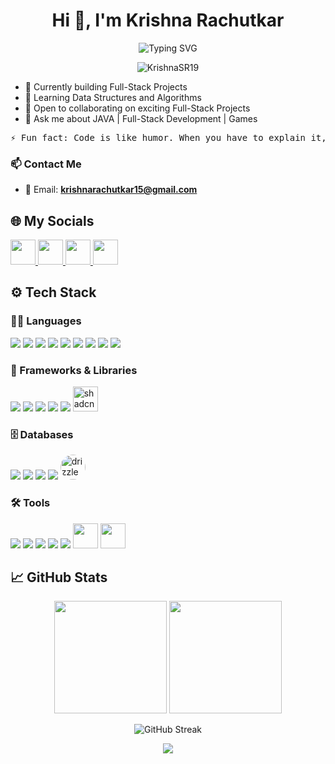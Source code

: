 <h1 align="center">Hi 👋, I'm Krishna Rachutkar</h1>

<p align="center">
  <img src="https://readme-typing-svg.herokuapp.com?font=Fira+Code&weight=600&size=22&pause=1000&color=00ADB5&center=true&vCenter=true&width=435&lines=Full+Stack+Developer+%F0%9F%92%BB;DSA+%F0%9F%93%96;Electronics+%2B+Code+%3D+%E2%9D%A4%EF%B8%8F" alt="Typing SVG" />
</p>

<p align="center">
  <img src="https://komarev.com/ghpvc/?username=KrishnaSR19&label=Profile%20views&color=0e75b6&style=flat" alt="KrishnaSR19" />
</p>

- 🔭 Currently building Full-Stack Projects  
- 🌱 Learning Data Structures and Algorithms  
- 🤝 Open to collaborating on exciting Full-Stack Projects  
- 💬 Ask me about JAVA | Full-Stack Development | Games

<pre>⚡ Fun fact: Code is like humor. When you have to explain it, it’s bad... </pre>

### 📫 Contact Me

- 📩 Email: **krishnarachutkar15@gmail.com**

## 🌐 My Socials

<p>
  <a href="https://www.linkedin.com/in/krishnkant-rachutkar-072a4b22a" target="_blank">
    <img src="https://skillicons.dev/icons?i=linkedin" height="40"/>
  </a>
  
  <a href="https://www.instagram.com/krishna_r19" target="_blank">
    <img src="https://skillicons.dev/icons?i=instagram" height="40"/>
  </a>
  <a href="https://x.com/krishna_r36" target="_blank">
    <img src="https://skillicons.dev/icons?i=twitter" height="40"/>
  </a>

  <a href="https://discordapp.com/users/1089331448575688785" target="_blank">
    <img src="https://skillicons.dev/icons?i=discord" height="40"/>
  </a>
</p>

## ⚙️ Tech Stack

### 👨‍💻 Languages
<p>
  <a href="https://www.java.com/" target="_blank"><img src="https://skillicons.dev/icons?i=java" /></a>
  <a href="https://www.learn-c.org/" target="_blank"><img src="https://skillicons.dev/icons?i=c" /></a>
    <a href="https://isocpp.org/" target="_blank"><img src="https://skillicons.dev/icons?i=cpp" /></a>
  <a href="https://developer.mozilla.org/en-US/docs/Web/JavaScript" target="_blank"><img src="https://skillicons.dev/icons?i=js" /></a>
  <a href="https://www.typescriptlang.org/" target="_blank"><img src="https://skillicons.dev/icons?i=ts" /></a>
  <a href="https://www.python.org/" target="_blank"><img src="https://skillicons.dev/icons?i=python" /></a>
  <a href="https://www.php.net/" target="_blank"><img src="https://skillicons.dev/icons?i=php" /></a>
  <a href="https://developer.mozilla.org/en-US/docs/Web/HTML" target="_blank"><img src="https://skillicons.dev/icons?i=html" /></a>
  <a href="https://developer.mozilla.org/en-US/docs/Web/CSS" target="_blank"><img src="https://skillicons.dev/icons?i=css" /></a>
</p>

### 🧩 Frameworks & Libraries
<p>
  <a href="https://nextjs.org/" target="_blank"><img src="https://skillicons.dev/icons?i=nextjs" /></a>
  <a href="https://reactjs.org/" target="_blank"><img src="https://skillicons.dev/icons?i=react" /></a>
  <a href="https://nodejs.org/" target="_blank"><img src="https://skillicons.dev/icons?i=nodejs" /></a>
  <a href="https://expressjs.com/" target="_blank"><img src="https://skillicons.dev/icons?i=express" /></a>
  <a href="https://tailwindcss.com/" target="_blank"><img src="https://skillicons.dev/icons?i=tailwind" /></a>
  <a href="https://ui.shadcn.com/" target="_blank"><img src="https://avatars.githubusercontent.com/u/139895814?s=200&v=4" alt="shadcn" width="40"/></a>
</p>

### 🗄️ Databases
<p>
  <a href="https://www.mysql.com/" target="_blank"><img src="https://skillicons.dev/icons?i=mysql" /></a>
  <a href="https://www.mongodb.com/" target="_blank"><img src="https://skillicons.dev/icons?i=mongodb" /></a>
  <a href="https://firebase.google.com/" target="_blank"><img src="https://skillicons.dev/icons?i=firebase" /></a>
  <a href="https://www.postgresql.org/" target="_blank"><img src="https://skillicons.dev/icons?i=postgres" /></a>
  <a href="https://orm.drizzle.team/" target="_blank"><img src="https://avatars.githubusercontent.com/u/131260848?s=200&v=4" alt="drizzle" width="40" style="border-radius: 50%;" /></a>
</p>

### 🛠️ Tools
<p>
  <a href="https://www.figma.com/" target="_blank"><img src="https://skillicons.dev/icons?i=figma" /></a>
  <a href="https://git-scm.com/" target="_blank"><img src="https://skillicons.dev/icons?i=git" /></a>
  <a href="https://github.com/" target="_blank"><img src="https://skillicons.dev/icons?i=github" /></a>
  <a href="https://www.docker.com/" target="_blank"><img src="https://skillicons.dev/icons?i=docker" /></a>
  <a href="https://www.postman.com/" target="_blank"><img src="https://skillicons.dev/icons?i=postman" /></a>
  <a href="https://www.arduino.cc/" target="_blank"><img src="https://cdn.worldvectorlogo.com/logos/arduino-1.svg" width="40"/></a>
  <a href="https://www.anaconda.com/" target="_blank"><img src="https://cdn.jsdelivr.net/gh/devicons/devicon/icons/anaconda/anaconda-original.svg" width="40"/></a>
</p>


## 📈 GitHub Stats

<p align="center">
  <img src="https://github-readme-stats.vercel.app/api?username=KrishnaSR19&show_icons=true&theme=radical" height="180"/>
  <img src="https://github-readme-stats.vercel.app/api/top-langs/?username=KrishnaSR19&layout=compact&theme=radical" height="180"/>
</p>

<p align="center">
  <img src="https://github-readme-streak-stats.herokuapp.com/?user=KrishnaSR19&theme=radical" alt="GitHub Streak"/>
</p>

<p align="center">
  <img src="https://github-readme-activity-graph.vercel.app/graph?username=KrishnaSR19&theme=react-dark" />
</p>


